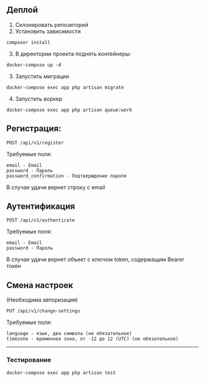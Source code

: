 ## Деплой
1. Склонировать репозиторий
2. Установить зависимости
```shell
composer install

```
3. В директории проекта поднять контейнеры:
```shell
docker-compose up -d
```
3. Запустить миграции
```shell
docker-compose exec app php artisan migrate
```
4. Запустить воркер
```shell
docker-compose exec app php artisan queue:work
```

## Регистрация:

    POST /api/v1/register
Требуемые поля:

    email - Email
    password - Пароль
    password_confirmation - Подтверждение пароля

В случае удачи вернет строку с email

## Аутентификация

    POST /api/v1/authenticate
Требуемые поля:

    email - Email
    password - Пароль
В случае удачи вернет объект с ключом token, содержащим Bearer токен

## Смена настроек
(Необходима авторизация)

    PUT /api/v1/change-settings
Требуемые поля:

    language - язык, два символа (не обязательное)
    timezone - временная зона, от -12 до 12 (UTC) (не обязательное)

<hr>

### Тестирование

```shell
docker-compose exec app php artisan test
```
